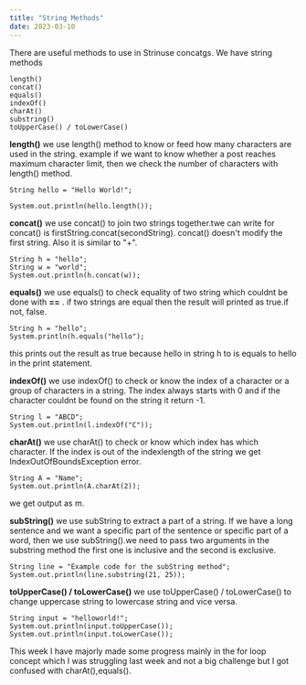 ```yaml
---
title: "String Methods"
date: 2023-03-10
---
```

There are useful methods to use in Strinuse concatgs. We have string methods 
```
length()
concat()
equals()
indexOf()
charAt()
substring()
toUpperCase() / toLowerCase()
```
**length()**
we use length() method to know or feed how many characters are used in the string. example if we want to know whether a post reaches maximum character limit, then we check the number of characters with length() method.
```
String hello = "Hello World!";  
 
System.out.println(hello.length());
```
**concat()**
we use concat() to join two strings together.twe can write for concat() is firstString.concat(secondString). concat() doesn't modify the first string. Also it is similar to "+". 
```
String h = "hello";
String w = "world";
System.out.println(h.concat(w));
```
**equals()**
we use equals() to check equality of two string which couldnt be done with **==** . if two strings are equal then the result will printed as true.if not, false.
```
String h = "hello";
System.println(h.equals("hello");
```
this prints out the result as true because hello in string h to is equals to hello in the print statement.

**indexOf()**
we use indexOf() to check or know the index of a character or a group of characters in a string. The index always starts with 0 and if the character couldnt be found on the string it return -1.
```
String l = "ABCD"; 
System.out.println(l.indexOf("C"));
```
**charAt()**
we use charAt() to check or know which index has which character. If the index is out of the indexlength of the string we get IndexOutOfBoundsException error.
```
String A = "Name";
System.out.println(A.charAt(2));
```
we get output as m.

**subString()**
we use subString to extract a part of a string. If we have a long sentence and we want a specific part of the sentence or specific part of a word, then we use subString().we need to pass two arguments in the substring method the first one is inclusive and the second is exclusive.
```
String line = "Example code for the subString method"; 
System.out.println(line.substring(21, 25));
```
**toUpperCase() / toLowerCase()**
we use toUpperCase() / toLowerCase() to change uppercase string to lowercase string and vice versa.
```
String input = "helloworld!";
System.out.println(input.toUpperCase());
System.out.println(input.toLowerCase());
```

This week I have majorly made some progress mainly in the for loop concept which I was struggling last week and not a big challenge but I got confused with charAt(),equals().





